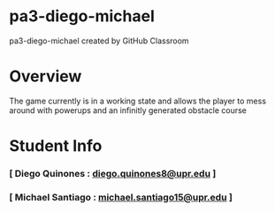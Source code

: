 # pa3-diego-michael
pa3-diego-michael created by GitHub Classroom

# Overview 
The game currently is in a working state and allows the player to mess around with powerups and an infinitly generated obstacle course 

# Student Info 

### [ Diego Quinones : diego.quinones8@upr.edu ]
### [ Michael Santiago : michael.santiago15@upr.edu ] 
